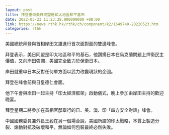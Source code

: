 ```yaml
---
layout: post
title: 拜登重申美日同盟是印太地區和平基石
date: 2022-05-23 11:23:28.000000000 +08:00
link: https://news.rthk.hk/rthk/ch/component/k2/1649740-20220523.htm
categories: rthk
---
```


美國總統拜登與首相岸田文雄進行首次面對面的雙邊峰會。

拜登表示，美日同盟是印太地區和平的基石，他讚揚日本在烏克蘭問題上捍衛民主價值，又向岸田強調，美國完全致力於保衛日本。

岸田就重申日本反對任何單方面以武力改變現狀的企圖。

拜登在峰會前與日皇德仁會面。

他下午會與岸田一起主持「印太經濟框架」啟動儀式，晚上參加由岸田主持的歡迎晚宴。

拜登星期二將參加在首相官邸舉行的日、美、澳、印「四方安全對話」峰會。

中國國務委員兼外長王毅在另一個場合說，美國所謂的印太戰略，本質上製造分裂、煽動對抗及破壞和平，無論如何包裝最終必然失敗。
